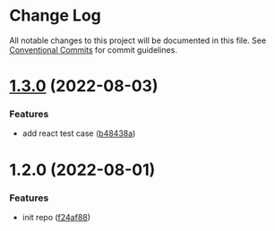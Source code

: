 # Change Log

All notable changes to this project will be documented in this file.
See [Conventional Commits](https://conventionalcommits.org) for commit guidelines.

# [1.3.0](https://github.com/icese7en/configs/compare/v1.2.0...v1.3.0) (2022-08-03)

### Features

- add react test case ([b48438a](https://github.com/icese7en/configs/commit/b48438a7595672d4b0fa2db66990cecb33fa589e))

# 1.2.0 (2022-08-01)

### Features

- init repo ([f24af88](https://github.com/icese7en/configs/commit/f24af888e8fe85ced2d9bcf50d9e7f398380101d))
